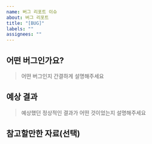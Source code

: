 ```yaml
---
name: 버그 리포트 이슈
about: 버그 리포트
title: "[BUG]"
labels: ""
assignees: ""
---
```


## 어떤 버그인가요?

> 어떤 버그인지 간결하게 설명해주세요

## 예상 결과

> 예상했던 정상적인 결과가 어떤 것이었는지 설명해주세요

## 참고할만한 자료(선택)
